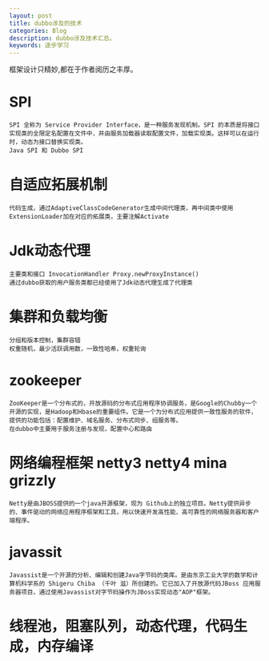 ```yaml
---
layout: post
title: dubbo涉及的技术
categories: Blog
description: dubbo涉及技术汇总。
keywords: 逐步学习
---
```


框架设计只精妙,都在于作者阅历之丰厚。

# SPI
    SPI 全称为 Service Provider Interface，是一种服务发现机制。SPI 的本质是将接口实现类的全限定名配置在文件中，并由服务加载器读取配置文件，加载实现类。这样可以在运行时，动态为接口替换实现类。
    Java SPI 和 Dubbo SPI 

# 自适应拓展机制
    代码生成，通过AdaptiveClassCodeGenerator生成中间代理类，再中间类中使用ExtensionLoader加在对应的拓展类，主要注解Activate

# Jdk动态代理
    主要类和接口 InvocationHandler Proxy.newProxyInstance()
    通过dubbo获取的用户服务类都已经使用了Jdk动态代理生成了代理类

# 集群和负载均衡
    分组和版本控制，集群容错
    权重随机，最少活跃调用数，一致性哈希，权重轮询

# zookeeper
    ZooKeeper是一个分布式的，开放源码的分布式应用程序协调服务，是Google的Chubby一个开源的实现，是Hadoop和Hbase的重要组件。它是一个为分布式应用提供一致性服务的软件，提供的功能包括：配置维护、域名服务、分布式同步、组服务等。
    在dubbo中主要用于服务注册与发现，配置中心和路由

# 网络编程框架 netty3 netty4 mina grizzly
    Netty是由JBOSS提供的一个java开源框架，现为 Github上的独立项目。Netty提供异步的、事件驱动的网络应用程序框架和工具，用以快速开发高性能、高可靠性的网络服务器和客户端程序。

# javassit
    Javassist是一个开源的分析、编辑和创建Java字节码的类库。是由东京工业大学的数学和计算机科学系的 Shigeru Chiba （千叶 滋）所创建的。它已加入了开放源代码JBoss 应用服务器项目，通过使用Javassist对字节码操作为JBoss实现动态"AOP"框架。

# 线程池，阻塞队列，动态代理，代码生成，内存编译


